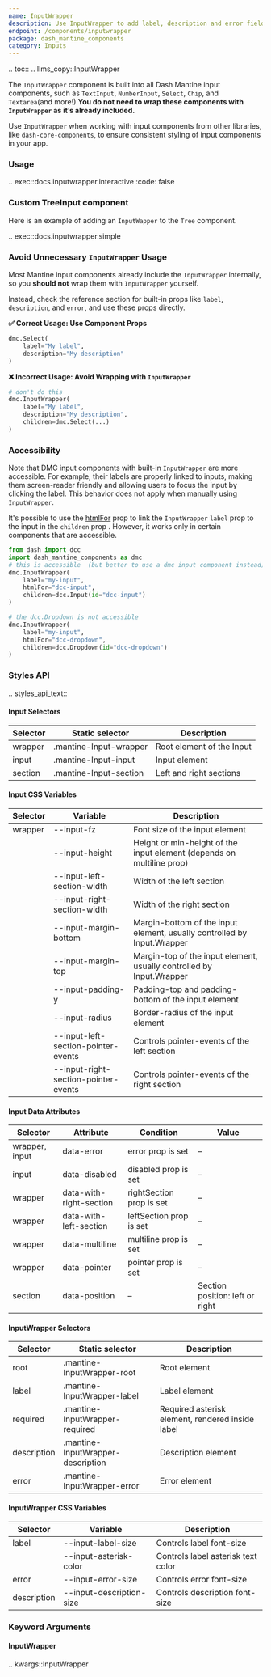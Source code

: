 ```yaml
---
name: InputWrapper
description: Use InputWrapper to add label, description and error fields to custom inputs.
endpoint: /components/inputwrapper
package: dash_mantine_components
category: Inputs
---
```


.. toc::
.. llms_copy::InputWrapper


The `InputWrapper` component is built into all Dash Mantine input components, such as `TextInput`, `NumberInput`,
`Select`, `Chip`, and `Textarea`(and more!) **You do not need to wrap these components with `InputWrapper` as it’s already included.**  

Use `InputWrapper` when working with input components from other libraries, like `dash-core-components`, to ensure 
consistent styling of input components in your app.  

### Usage


.. exec::docs.inputwrapper.interactive
    :code: false


### Custom TreeInput component

Here is an example of adding an `InputWapper` to the `Tree` component.

.. exec::docs.inputwrapper.simple

###  Avoid Unnecessary `InputWrapper` Usage  

Most Mantine input components already include the `InputWrapper` internally, so you **should not** wrap them with `InputWrapper` yourself.  

Instead, check the reference section for built-in props like `label`, `description`, and `error`, and use these props directly.

**✅ Correct Usage: Use Component Props**
```python
dmc.Select(
    label="My label",
    description="My description"
)
```  

**❌ Incorrect Usage: Avoid Wrapping with `InputWrapper`**
```python
# don't do this
dmc.InputWrapper(
    label="My label",
    description="My description",
    children=dmc.Select(...)  
)
```  

### Accessibility

Note that DMC input components with built-in `InputWrapper` are more accessible. For example, their labels
are properly linked to inputs, making them screen-reader friendly and allowing users to focus the input by clicking
the label. This behavior does not apply when manually using `InputWrapper`.

It's possible to use the [htmlFor](https://developer.mozilla.org/en-US/docs/Web/API/HTMLLabelElement/htmlFor) prop to
link the `InputWrapper` `label` prop to the input in the `children` prop .  However, it works only in certain components
that are accessible.  

```python
from dash import dcc
import dash_mantine_components as dmc
# this is accessible  (but better to use a dmc input component instead)
dmc.InputWrapper(
    label="my-input",
    htmlFor="dcc-input",
    children=dcc.Input(id="dcc-input")
)

# the dcc.Dropdown is not accessible
dmc.InputWrapper(
    label="my-input",
    htmlFor="dcc-dropdown",
    children=dcc.Dropdown(id="dcc-dropdown")
)


```


### Styles API

.. styles_api_text::

#### Input Selectors

| Selector  | Static selector            | Description                    |
|-----------|---------------------------|--------------------------------|
| wrapper   | .mantine-Input-wrapper     | Root element of the Input      |
| input     | .mantine-Input-input       | Input element                  |
| section   | .mantine-Input-section     | Left and right sections        |

#### Input CSS Variables

| Selector | Variable                              | Description |
|----------|--------------------------------------|-------------|
| wrapper  | --input-fz                           | Font size of the input element |
|          | --input-height                       | Height or min-height of the input element (depends on multiline prop) |
|          | --input-left-section-width           | Width of the left section |
|          | --input-right-section-width          | Width of the right section |
|          | --input-margin-bottom                | Margin-bottom of the input element, usually controlled by Input.Wrapper |
|          | --input-margin-top                   | Margin-top of the input element, usually controlled by Input.Wrapper |
|          | --input-padding-y                    | Padding-top and padding-bottom of the input element |
|          | --input-radius                       | Border-radius of the input element |
|          | --input-left-section-pointer-events  | Controls pointer-events of the left section |
|          | --input-right-section-pointer-events | Controls pointer-events of the right section |

#### Input Data Attributes

| Selector       | Attribute               | Condition                           | Value  |
|---------------|-------------------------|-------------------------------------|--------|
| wrapper, input | data-error              | error prop is set                  | –      |
| input         | data-disabled            | disabled prop is set               | –      |
| wrapper       | data-with-right-section  | rightSection prop is set           | –      |
| wrapper       | data-with-left-section   | leftSection prop is set            | –      |
| wrapper       | data-multiline           | multiline prop is set              | –      |
| wrapper       | data-pointer             | pointer prop is set                | –      |
| section       | data-position            | –                                   | Section position: left or right |

#### InputWrapper Selectors

| Selector  | Static selector               | Description                                         |
|-----------|--------------------------------|-----------------------------------------------------|
| root      | .mantine-InputWrapper-root     | Root element                                       |
| label     | .mantine-InputWrapper-label    | Label element                                      |
| required  | .mantine-InputWrapper-required | Required asterisk element, rendered inside label   |
| description | .mantine-InputWrapper-description | Description element                              |
| error     | .mantine-InputWrapper-error    | Error element                                      |

#### InputWrapper CSS Variables

| Selector    | Variable                   | Description                           |
|------------|----------------------------|---------------------------------------|
| label      | --input-label-size         | Controls label font-size              |
|            | --input-asterisk-color     | Controls label asterisk text color    |
| error      | --input-error-size         | Controls error font-size              |
| description | --input-description-size  | Controls description font-size        |


### Keyword Arguments

#### InputWrapper

.. kwargs::InputWrapper
